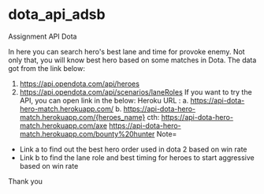 # dota_api_adsb
Assignment API Dota

In here you can search hero's best lane and time for provoke enemy. Not only that, you will know best hero based on some matches in Dota.
The data got from the link below:
1. https://api.opendota.com/api/heroes
2. https://api.opendota.com/api/scenarios/laneRoles
If you want to try the API, you can open link in the below:
Heroku URL	: 
a.	https://api-dota-hero-match.herokuapp.com/
b.	https://api-dota-hero-match.herokuapp.com/{heroes_name}
cth: https://api-dota-hero-match.herokuapp.com/axe
     https://api-dota-hero-match.herokuapp.com/bounty%20hunter
Note=  
-	Link a to find out the best hero order used in dota 2 based on win rate
-	Link b to find the lane role and best timing for heroes to start aggressive based on win rate

Thank you
